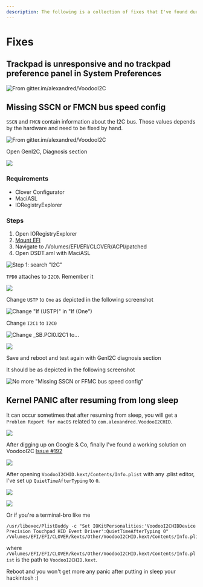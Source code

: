 ```yaml
---
description: The following is a collection of fixes that I've found during the time
---
```


# Fixes

## Trackpad is unresponsive and no trackpad preference panel in System Preferences

![From gitter.im/alexandred/VoodooI2C](../../../.gitbook/assets/image-27%20%281%29.png)

## Missing SSCN or FMCN bus speed config

`SSCN` and `FMCN` contain information about the I2C bus. Those values depends by the hardware and need to be fixed by hand.

![From gitter.im/alexandred/VoodooI2C](../../../.gitbook/assets/image-23.png)

Open GenI2C, Diagnosis section

![](../../../.gitbook/assets/image%20%2855%29.png)

### Requirements

* Clover Configurator
* MaciASL
* IORegistryExplorer

### Steps

1. Open IORegistryExplorer
2. [Mount EFI](../../../tools/maciasl/mount-efi.md)
3. Navigate to /Volumes/EFI/EFI/CLOVER/ACPI/patched
4. Open DSDT.aml with MaciASL

![Step 1: search &quot;I2C&quot;](../../../.gitbook/assets/image-48.png)

`TPD0` attaches to `I2C0`. Remember it

![](../../../.gitbook/assets/image-85.png)

Change `USTP` to `One` as depicted in the following screenshot

![Change &quot;If \(USTP\)&quot; in &quot;If \(One&quot;\)](../../../.gitbook/assets/image-41.png)

Change `I2C1` to `I2C0`

![Change \_SB.PCI0.I2C1 to...](../../../.gitbook/assets/image-14.png)

![](../../../.gitbook/assets/image-75.png)

Save and reboot and test again with GenI2C diagnosis section

It should be as depicted in the following screenshot

![No more &quot;Missing SSCN or FFMC bus speed config&quot;](../../../.gitbook/assets/image-60.png)

## Kernel PANIC after resuming from long sleep

It can occur sometimes that after resuming from sleep, you will get a `Problem Report for macOS` related to `com.alexandred.VoodooI2CHID`.

![](../../../.gitbook/assets/image%20%2862%29.png)

After digging up on Google & Co, finally I've found a working solution on VoodooI2C [Issue \#192](https://github.com/alexandred/VoodooI2C/issues/192#issuecomment-546703371)

![](../../../.gitbook/assets/image%20%2812%29.png)

After opening `VoodooI2CHID.kext/Contents/Info.plist` with any .plist editor, I've set up `QuietTimeAfterTyping` to `0`.

 

![](../../../.gitbook/assets/image%20%283%29.png)

![](../../../.gitbook/assets/image%20%286%29.png)

Or if you're a terminal-bro like me

```text
/usr/libexec/PlistBuddy -c "Set IOKitPersonalities:'VoodooI2CHIDDevice Precision Touchpad HID Event Driver':QuietTimeAfterTyping 0" /Volumes/EFI/EFI/CLOVER/kexts/Other/VoodooI2CHID.kext/Contents/Info.plist
```

where `/Volumes/EFI/EFI/CLOVER/kexts/Other/VoodooI2CHID.kext/Contents/Info.plist` is the path to `VoodooI2CHID.kext`. 

Reboot and you won't get more any panic after putting in sleep your hackintosh :\)

